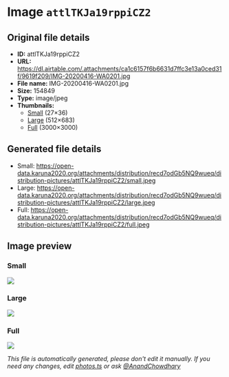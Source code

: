 # Image `attlTKJa19rppiCZ2`

## Original file details

- **ID:** attlTKJa19rppiCZ2
- **URL:** https://dl.airtable.com/.attachments/ca1c6157f6b6631d7ffc3e13a0ced31f/9619f209/IMG-20200416-WA0201.jpg
- **File name:** IMG-20200416-WA0201.jpg
- **Size:** 154849
- **Type:** image/jpeg
- **Thumbnails:**
  - [Small](https://dl.airtable.com/.attachmentThumbnails/04c3a0480bcca0c685256ea4d25e4f14/df50b02e) (27×36)
  - [Large](https://dl.airtable.com/.attachmentThumbnails/07ba69320dc8147d8d7f563a0c7b888c/59fe49b6) (512×683)
  - [Full](https://dl.airtable.com/.attachmentThumbnails/7f50e0636b0e1888960ab1863039be4d/a60fd8fe) (3000×3000)

## Generated file details

- Small: https://open-data.karuna2020.org/attachments/distribution/recd7odGb5NQ9wueq/distribution-pictures/attlTKJa19rppiCZ2/small.jpeg
- Large: https://open-data.karuna2020.org/attachments/distribution/recd7odGb5NQ9wueq/distribution-pictures/attlTKJa19rppiCZ2/large.jpeg
- Full: https://open-data.karuna2020.org/attachments/distribution/recd7odGb5NQ9wueq/distribution-pictures/attlTKJa19rppiCZ2/full.jpeg

## Image preview

### Small

![](https://open-data.karuna2020.org/attachments/distribution/recd7odGb5NQ9wueq/distribution-pictures/attlTKJa19rppiCZ2/small.jpeg)

### Large

![](https://open-data.karuna2020.org/attachments/distribution/recd7odGb5NQ9wueq/distribution-pictures/attlTKJa19rppiCZ2/large.jpeg)

### Full

![](https://open-data.karuna2020.org/attachments/distribution/recd7odGb5NQ9wueq/distribution-pictures/attlTKJa19rppiCZ2/full.jpeg)

_This file is automatically generated, please don't edit it manually. If you need any changes, edit [photos.ts](/photos.ts) or ask [@AnandChowdhary](https://github.com/AnandChowdhary)_
